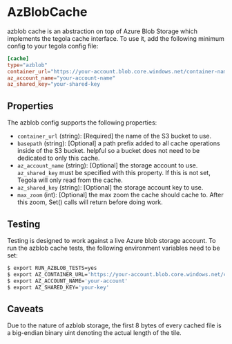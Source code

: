 # AzBlobCache

azblob cache is an abstraction on top of Azure Blob Storage which implements the tegola cache interface. To use it, add the following minimum config to your tegola config file:

```toml
[cache]
type="azblob"
container_url="https://your-account.blob.core.windows.net/container-name"
az_account_name="your-account-name"
az_shared_key="your-shared-key
```

## Properties
The azblob config supports the following properties:

- `container_url` (string): [Required] the name of the S3 bucket to use.
- `basepath` (string): [Optional] a path prefix added to all cache operations inside of the S3 bucket. helpful so a bucket does not need to be dedicated to only this cache.
- `az_account_name` (string): [Optional] the storage account to use. `az_shared_key` must be specified with this property. If this is not set, Tegola will only read from the cache.
- `az_shared_key` (string): [Optional] the storage account key to use.
- `max_zoom` (int): [Optional] the max zoom the cache should cache to. After this zoom, Set() calls will return before doing work.

## Testing
Testing is designed to work against a live Azure blob storage account. To run the azblob cache tests, the following environment variables need to be set:

```bash
$ export RUN_AZBLOB_TESTS=yes
$ export AZ_CONTAINER_URL='https://your-account.blob.core.windows.net/container-name'
$ export AZ_ACCOUNT_NAME='your-account'
$ export AZ_SHARED_KEY='your-key'
```

## Caveats
Due to the nature of azblob storage, the first 8 bytes of every cached file is a big-endian binary uint denoting the actual length of the tile.